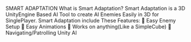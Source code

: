 SMART ADAPTATION 
What is Smart Adaptation? 
Smart Adaptation is a 3D UnityEngine Based AI Tool  to create AI Enemies Easily 
in 3D for SinglePlayer. 
Smart Adaptation include These Features: 
 Easy Enemy Setup 
 Easy Animations 
 Works on anything(Like a SimpleCube) 
 Navigating/Patrolling 
Unity AI
